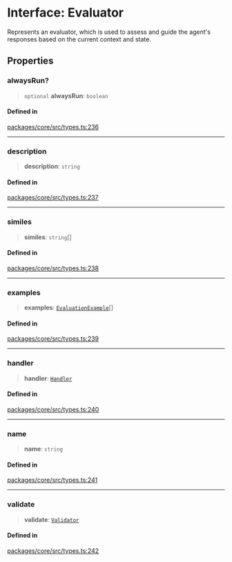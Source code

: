 # Interface: Evaluator

Represents an evaluator, which is used to assess and guide the agent's responses based on the current context and state.

## Properties

### alwaysRun?

> `optional` **alwaysRun**: `boolean`

#### Defined in

[packages/core/src/types.ts:236](https://github.com/ai16z/eliza/blob/main/packages/core/src/types.ts#L236)

---

### description

> **description**: `string`

#### Defined in

[packages/core/src/types.ts:237](https://github.com/ai16z/eliza/blob/main/packages/core/src/types.ts#L237)

---

### similes

> **similes**: `string`[]

#### Defined in

[packages/core/src/types.ts:238](https://github.com/ai16z/eliza/blob/main/packages/core/src/types.ts#L238)

---

### examples

> **examples**: [`EvaluationExample`](EvaluationExample.md)[]

#### Defined in

[packages/core/src/types.ts:239](https://github.com/ai16z/eliza/blob/main/packages/core/src/types.ts#L239)

---

### handler

> **handler**: [`Handler`](../type-aliases/Handler.md)

#### Defined in

[packages/core/src/types.ts:240](https://github.com/ai16z/eliza/blob/main/packages/core/src/types.ts#L240)

---

### name

> **name**: `string`

#### Defined in

[packages/core/src/types.ts:241](https://github.com/ai16z/eliza/blob/main/packages/core/src/types.ts#L241)

---

### validate

> **validate**: [`Validator`](../type-aliases/Validator.md)

#### Defined in

[packages/core/src/types.ts:242](https://github.com/ai16z/eliza/blob/main/packages/core/src/types.ts#L242)
